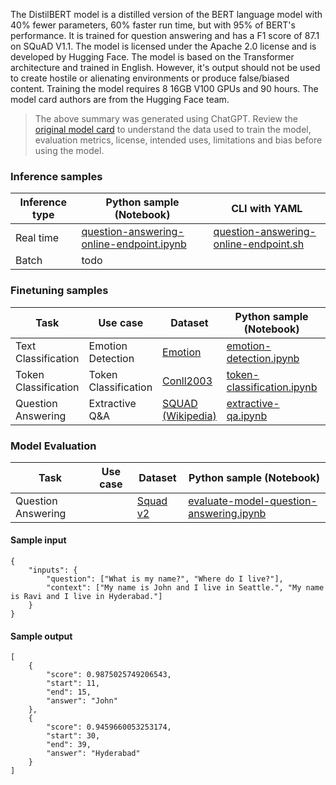 The DistilBERT model is a distilled version of the BERT language model with 40% fewer parameters, 60% faster run time, but with 95% of BERT's performance. It is trained for question answering and has a F1 score of 87.1 on SQuAD V1.1. The model is licensed under the Apache 2.0 license and is developed by Hugging Face. The model is based on the Transformer architecture and trained in English. However, it's output should not be used to create hostile or alienating environments or produce false/biased content. Training the model requires 8 16GB V100 GPUs and 90 hours. The model card authors are from the Hugging Face team.

> The above summary was generated using ChatGPT. Review the [original model card](https://huggingface.co/distilbert-base-uncased-distilled-squad) to understand the data used to train the model, evaluation metrics, license, intended uses, limitations and bias before using the model.

### Inference samples

Inference type|Python sample (Notebook)|CLI with YAML
|--|--|--|
Real time|[question-answering-online-endpoint.ipynb](https://aka.ms/azureml-infer-online-sdk-question-answering)|[question-answering-online-endpoint.sh](https://aka.ms/azureml-infer-online-cli-question-answering)
Batch | todo


### Finetuning samples

Task|Use case|Dataset|Python sample (Notebook)|CLI with YAML
|---|--|--|--|--|
Text Classification|Emotion Detection|[Emotion](https://huggingface.co/datasets/dair-ai/emotion)|[emotion-detection.ipynb](https://aka.ms/azureml-ft-sdk-emotion-detection)|[emotion-detection.sh](https://aka.ms/azureml-ft-cli-emotion-detection)
Token Classification|Token Classification|[Conll2003](https://huggingface.co/datasets/conll2003)|[token-classification.ipynb](https://aka.ms/azureml-ft-sdk-token-classification)|[token-classification.sh](https://aka.ms/azureml-ft-cli-token-classification)
Question Answering|Extractive Q&A|[SQUAD (Wikipedia)](https://huggingface.co/datasets/squad)|[extractive-qa.ipynb](https://aka.ms/azureml-ft-sdk-extractive-qa)|[extractive-qa.sh](https://aka.ms/azureml-ft-cli-extractive-qa)


### Model Evaluation

|Task|Use case|Dataset|Python sample (Notebook)|
|---|--|--|--|
|Question Answering||[Squad v2](https://huggingface.co/datasets/squad_v2)|[evaluate-model-question-answering.ipynb](https://aka.ms/azureml-eval-sdk-question-answering)|**


#### Sample input
```
{
    "inputs": {
        "question": ["What is my name?", "Where do I live?"],
        "context": ["My name is John and I live in Seattle.", "My name is Ravi and I live in Hyderabad."]
    }
}
```

#### Sample output
```
[
    {
        "score": 0.9875025749206543,
        "start": 11,
        "end": 15,
        "answer": "John"
    },
    {
        "score": 0.9459660053253174,
        "start": 30,
        "end": 39,
        "answer": "Hyderabad"
    }
]
```

